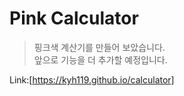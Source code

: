 # Pink Calculator

> 핑크색 계산기를 만들어 보았습니다.<br>
앞으로 기능을 더 추가할 예정입니다.

Link:[https://kyh119.github.io/calculator]

